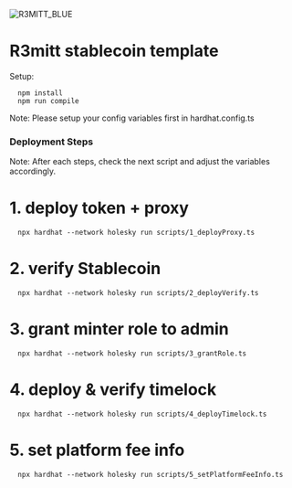 ![R3MITT_BLUE](https://github.com/user-attachments/assets/00d051b4-c506-4bdb-8fc2-8bb0a7673025)

# R3mitt stablecoin template

Setup:

   ```shell
     npm install
     npm run compile
   ```

Note:
    Please setup your config variables first in hardhat.config.ts


### Deployment Steps
Note: After each steps, check the next script and adjust the variables accordingly.

# 1. deploy token + proxy
   ```shell
     npx hardhat --network holesky run scripts/1_deployProxy.ts
   ```

# 2. verify Stablecoin
   ```shell
     npx hardhat --network holesky run scripts/2_deployVerify.ts
   ```

# 3. grant minter role to  admin
   ```shell
     npx hardhat --network holesky run scripts/3_grantRole.ts
   ```

# 4. deploy & verify timelock
   ```shell
     npx hardhat --network holesky run scripts/4_deployTimelock.ts
   ```

# 5. set platform fee info
   ```shell
     npx hardhat --network holesky run scripts/5_setPlatformFeeInfo.ts
   ```


